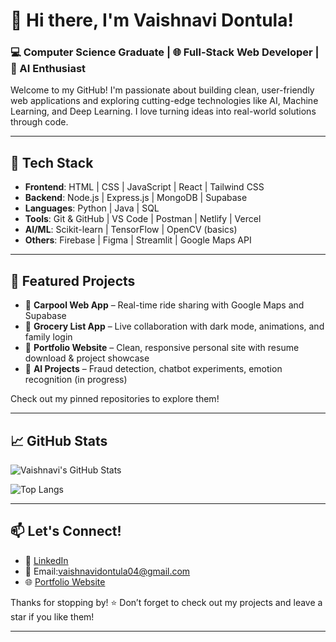 # 👋 Hi there, I'm Vaishnavi Dontula!  

### 💻 Computer Science Graduate | 🌐 Full-Stack Web Developer | 🤖 AI Enthusiast

Welcome to my GitHub! I'm passionate about building clean, user-friendly web applications and exploring cutting-edge technologies like AI, Machine Learning, and Deep Learning. I love turning ideas into real-world solutions through code.

---

## 🚀 Tech Stack

- **Frontend**: HTML | CSS | JavaScript | React | Tailwind CSS  
- **Backend**: Node.js | Express.js | MongoDB | Supabase  
- **Languages**: Python | Java | SQL  
- **Tools**: Git & GitHub | VS Code | Postman | Netlify | Vercel  
- **AI/ML**: Scikit-learn | TensorFlow | OpenCV (basics)  
- **Others**: Firebase | Figma | Streamlit | Google Maps API

---

## 📌 Featured Projects

- 🔗 **Carpool Web App** – Real-time ride sharing with Google Maps and Supabase  
- 🔗 **Grocery List App** – Live collaboration with dark mode, animations, and family login  
- 🔗 **Portfolio Website** – Clean, responsive personal site with resume download & project showcase  
- 🔗 **AI Projects** – Fraud detection, chatbot experiments, emotion recognition (in progress)

Check out my pinned repositories to explore them!

---

## 📈 GitHub Stats

![Vaishnavi's GitHub Stats](https://github-readme-stats.vercel.app/api?username=vaishudontula&show_icons=true&theme=radical)

![Top Langs](https://github-readme-stats.vercel.app/api/top-langs/?username=vaishudontula&layout=compact&theme=radical)

---

## 📫 Let's Connect!

- 💼 [LinkedIn](https://www.linkedin.com/in/vaishnavi-dontula)
- 📧 Email:vaishnavidontula04@gmail.com
- 🌐 [Portfolio Website](https://vaishnavi-dontula.github.io/Portfolio/)

Thanks for stopping by! ⭐️ Don’t forget to check out my projects and leave a star if you like them!

---
